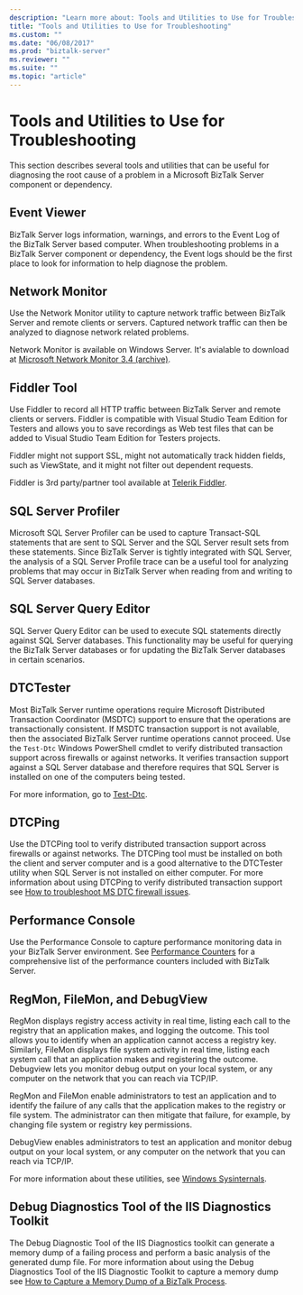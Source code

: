 ```yaml
---
description: "Learn more about: Tools and Utilities to Use for Troubleshooting"
title: "Tools and Utilities to Use for Troubleshooting"
ms.custom: ""
ms.date: "06/08/2017"
ms.prod: "biztalk-server"
ms.reviewer: ""
ms.suite: ""
ms.topic: "article"
---
```

# Tools and Utilities to Use for Troubleshooting
This section describes several tools and utilities that can be useful for diagnosing the root cause of a problem in a Microsoft BizTalk Server component or dependency.

## Event Viewer
 BizTalk Server logs information, warnings, and errors to the Event Log of the BizTalk Server based computer. When troubleshooting problems in a BizTalk Server component or dependency, the Event logs should be the first place to look for information to help diagnose the problem.

## Network Monitor
 Use the Network Monitor utility to capture network traffic between BizTalk Server and remote clients or servers. Captured network traffic can then be analyzed to diagnose network related problems.

 Network Monitor is available on Windows Server. It's avialable to download at [Microsoft Network Monitor 3.4 (archive)](https://www.microsoft.com/download/details.aspx?id=4865).

## Fiddler Tool

Use Fiddler to record all HTTP traffic between BizTalk Server and remote clients or servers. Fiddler is compatible with Visual Studio Team Edition for Testers and allows you to save recordings as Web test files that can be added to Visual Studio Team Edition for Testers projects.

Fiddler might not support SSL, might not automatically track hidden fields, such as ViewState, and it might not filter out dependent requests.

Fiddler is 3rd party/partner tool available at [Telerik Fiddler](https://www.telerik.com/fiddler).

## SQL Server Profiler
 Microsoft SQL Server Profiler can be used to capture Transact-SQL statements that are sent to SQL Server and the SQL Server result sets from these statements. Since BizTalk Server is tightly integrated with SQL Server, the analysis of a SQL Server Profile trace can be a useful tool for analyzing problems that may occur in BizTalk Server when reading from and writing to SQL Server databases.

## SQL Server Query Editor
 SQL Server Query Editor can be used to execute SQL statements directly against SQL Server databases. This functionality may be useful for querying the BizTalk Server databases or for updating the BizTalk Server databases in certain scenarios.

## DTCTester
 Most BizTalk Server runtime operations require Microsoft Distributed Transaction Coordinator (MSDTC) support to ensure that the operations are transactionally consistent. If MSDTC transaction support is not available, then the associated BizTalk Server runtime operations cannot proceed. Use the `Test-Dtc` Windows PowerShell cmdlet to verify distributed transaction support across firewalls or against networks. It verifies transaction support against a SQL Server database and therefore requires that SQL Server is installed on one of the computers being tested. 

For more information, go to [Test-Dtc](/powershell/module/msdtc/test-dtc).

## DTCPing
 Use the DTCPing tool to verify distributed transaction support across firewalls or against networks. The DTCPing tool must be installed on both the client and server computer and is a good alternative to the DTCTester utility when SQL Server is not installed on either computer. For more information about using DTCPing to verify distributed transaction support see [How to troubleshoot MS DTC firewall issues](./troubleshooting-problems-with-msdtc.md).

## Performance Console
 Use the Performance Console to capture performance monitoring data in your BizTalk Server environment. See [Performance Counters](../core/performance-counters.md) for a comprehensive list of the performance counters included with BizTalk Server.

## RegMon, FileMon, and DebugView
 RegMon displays registry access activity in real time, listing each call to the registry that an application makes, and logging the outcome. This tool allows you to identify when an application cannot access a registry key. Similarly, FileMon displays file system activity in real time, listing each system call that an application makes and registering the outcome. Debugview lets you monitor debug output on your local system, or any computer on the network that you can reach via TCP/IP.

 RegMon and FileMon enable administrators to test an application and to identify the failure of any calls that the application makes to the registry or file system. The administrator can then mitigate that failure, for example, by changing file system or registry key permissions.

 DebugView enables administrators to test an application and monitor debug output on your local system, or any computer on the network that you can reach via TCP/IP.

 For more information about these utilities, see [Windows Sysinternals](/sysinternals/).

## Debug Diagnostics Tool of the IIS Diagnostics Toolkit
 The Debug Diagnostic Tool of the IIS Diagnostics toolkit can generate a memory dump of a failing process and perform a basic analysis of the generated dump file. For more information about using the Debug Diagnostics Tool of the IIS Diagnostic Toolkit to capture a memory dump see [How to Capture a Memory Dump of a BizTalk Process](../core/how-to-capture-a-memory-dump-of-a-biztalk-process.md).